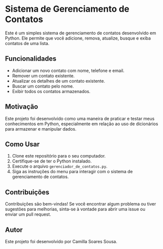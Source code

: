 # Sistema de Gerenciamento de Contatos

Este é um simples sistema de gerenciamento de contatos desenvolvido em Python. Ele permite que você adicione, remova, atualize, busque e exiba contatos de uma lista.

## Funcionalidades

- Adicionar um novo contato com nome, telefone e email.
- Remover um contato existente.
- Atualizar os detalhes de um contato existente.
- Buscar um contato pelo nome.
- Exibir todos os contatos armazenados.

## Motivação

Este projeto foi desenvolvido como uma maneira de praticar e testar meus conhecimentos em Python, especialmente em relação ao uso de dicionários para armazenar e manipular dados.

## Como Usar

1. Clone este repositório para o seu computador.
2. Certifique-se de ter o Python instalado.
3. Execute o arquivo `gerenciador_de_contatos.py`.
4. Siga as instruções do menu para interagir com o sistema de gerenciamento de contatos.

## Contribuições

Contribuições são bem-vindas! Se você encontrar algum problema ou tiver sugestões para melhorias, sinta-se à vontade para abrir uma issue ou enviar um pull request.

## Autor

Este projeto foi desenvolvido por Camilla Soares Sousa.


